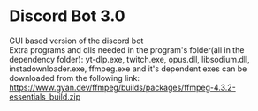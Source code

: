 # Discord Bot 3.0
 GUI based version of the discord bot<br>
Extra programs and dlls needed in the program's folder(all in the dependency folder): yt-dlp.exe, twitch.exe, opus.dll, libsodium.dll, instadownloader.exe, ffmpeg.exe and it's dependent exes can be downloaded from the following link:<br>https://www.gyan.dev/ffmpeg/builds/packages/ffmpeg-4.3.2-essentials_build.zip
